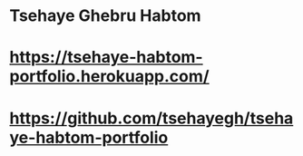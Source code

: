 # Tsehaye Ghebru Habtom

# https://tsehaye-habtom-portfolio.herokuapp.com/

# https://github.com/tsehayegh/tsehaye-habtom-portfolio
